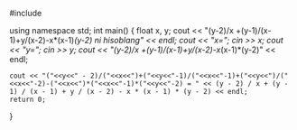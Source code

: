 #include <iostream>

using namespace std;
int main() {
	float x, y;
	cout << "(y-2)/x +(y-1)/(x-1)+y/(x-2)-x*(x-1)*(y-2) ni hisoblang" << endl;
	cout << "x=";
	cin >> x;
	cout << "y=";
	cin >> y;
	cout << "(y-2)/x +(y-1)/(x-1)+y/(x-2)-x*(x-1)*(y-2)" << endl;

	cout << "("<<y<<" - 2)/("<<x<<")+("<<y<<"-1)/("<<x<<"-1)+("<<y<<")/("<<x<<"-2)-("<<x<<")*("<<x<<"-1)*("<<y<<"-2) = " << (y - 2) / x + (y - 1) / (x - 1) + y / (x - 2) - x * (x - 1) * (y - 2) << endl;
	return 0;
}
